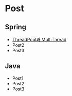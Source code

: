 # Post
## Spring
* [ThreadPool과 MultiThread](https://gkarudgh17.github.io/spring/multiThread)
* Post2
* Post3

## Java
* Post1
* Post2
* Post3
